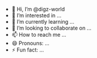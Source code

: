 - 👋 Hi, I’m @digz-world
- 👀 I’m interested in ...
- 🌱 I’m currently learning ...
- 💞️ I’m looking to collaborate on ...
- 📫 How to reach me ...
- 😄 Pronouns: ...
- ⚡ Fun fact: ...

<!---
digz-world/digz-world is a ✨ special ✨ repository because its `README.md` (this file) appears on your GitHub profile.
You can click the Preview link to take a look at your changes.
--->
